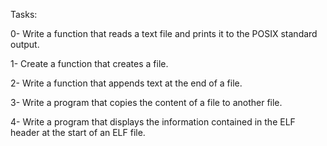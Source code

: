 Tasks:

0- Write a function that reads a text file and prints it to the POSIX standard output.

1- Create a function that creates a file.

2- Write a function that appends text at the end of a file.

3- Write a program that copies the content of a file to another file.

4- Write a program that displays the information contained in the ELF header at the start of an ELF file.
